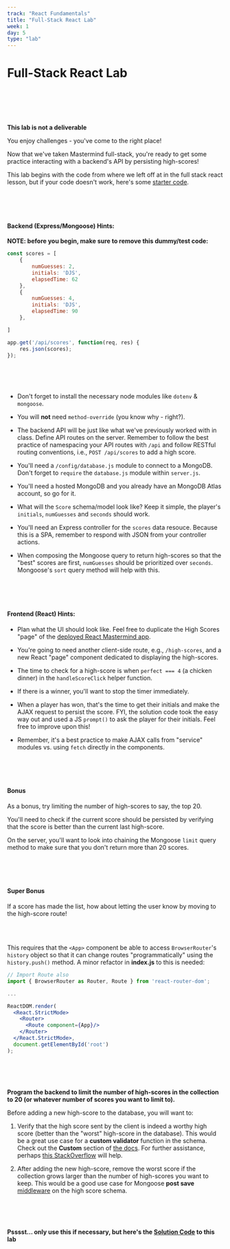 ```yaml
---
track: "React Fundamentals"
title: "Full-Stack React Lab"
week: 1
day: 5
type: "lab"
---
```



# Full-Stack React Lab

<br>
<br>
<br>
<br>


**This lab is not a deliverable**

You enjoy challenges - you've come to the right place!

Now that we've taken Mastermind full-stack, you're ready to get some practice interacting with a backend's API by persisting high-scores!

This lab begins with the code from where we left off at in the full stack react lesson, but if your code doesn't work, here's some <a href="/downloads/react_fundamentals/full-stack-react-lab/full-stack-react-mastermind.zip">starter code</a>.


<br>
<br>
<br>


#### Backend (Express/Mongoose) Hints:

**NOTE: before you begin, make sure to remove this dummy/test code:**

```javascript
const scores = [
    {
        numGuesses: 2,
        initials: 'DJS',
        elapsedTime: 62
    },
    {
        numGuesses: 4,
        initials: 'DJS',
        elapsedTime: 90
    },

]

app.get('/api/scores', function(req, res) {
    res.json(scores);
});
```

<br>
<br>
<br>

- Don't forget to install the necessary node modules like `dotenv` & `mongoose`. 

- You will **not** need `method-override` (you know why - right?).

- The backend API will be just like what we've previously worked with in class.  Define API routes on the server. Remember to follow the best practice of namespacing your API routes with `/api` and follow RESTful routing conventions, i.e., `POST /api/scores` to add a high score.

- You'll need a `/config/database.js` module to connect to a MongoDB. Don't forget to `require` the `database.js` module within `server.js`.  

- You'll need a hosted MongoDB and you already have an MongoDB Atlas account, so go for it.

- What will the `Score` schema/model look like? Keep it simple, the player's `initials`, `numGuesses` and `seconds` should work.

- You'll need an Express controller for the `scores` data resouce. Because this is a SPA, remember to respond with JSON from your controller actions.

- When composing the Mongoose query to return high-scores so that the "best" scores are first, `numGuesses` should be prioritized over `seconds`. Mongoose's `sort` query method will help with this.


<br>
<br>
<br>



#### Frontend (React) Hints:

- Plan what the UI should look like. Feel free to duplicate the High Scores "page" of the [deployed React Mastermind app](https://sei-mastermind.herokuapp.com/).

- You're going to need another client-side route, e.g., `/high-scores`, and a new React "page" component dedicated to displaying the high-scores.

- The time to check for a high-score is when `perfect === 4` (a chicken dinner) in the `handleScoreClick` helper function.

- If there is a winner, you'll want to stop the timer immediately.

- When a player has won, that's the time to get their initials and make the AJAX request to persist the score. FYI, the solution code took the easy way out and used a JS `prompt()` to ask the player for their initials. Feel free to improve upon this!

- Remember, it's a best practice to make AJAX calls from "service" modules vs. using `fetch` directly in the components.

<br>
<br>
<br>




#### Bonus

As a bonus, try limiting the number of high-scores to say, the top 20.

You'll need to check if the current score should be persisted by verifying that the score is better than the current last high-score.

On the server, you'll want to look into chaining the Mongoose `limit` query method to make sure that you don't return more than 20 scores.

<br>
<br>
<br>




#### Super Bonus

If a score has made the list, how about letting the user know by moving to the high-score route! 

<br>
<br>

This requires that the `<App>` component be able to access `BrowserRouter`'s `history` object so that it can change routes "programmatically" using the `history.push()` method. A minor refactor in **index.js** to this is needed:

```jsx
// Import Route also
import { BrowserRouter as Router, Route } from 'react-router-dom';

...

ReactDOM.render(
  <React.StrictMode>
    <Router>
      <Route component={App}/>
    </Router>
  </React.StrictMode>,
  document.getElementById('root')
);
```

<br>
<br>
<br>


**Program the backend to limit the number of high-scores in the collection to 20 (or whatever number of scores you want to limit to).**

Before adding a new high-score to the database, you will want to:

1. Verify that the high score sent by the client is indeed a worthy high score (better than the "worst" high-score in the database). This would be a great use case for a **custom validator** function in the schema.  Check out the **Custom** section of [the docs](https://mongoosejs.com/docs/validation.html). For further assistance, perhaps [this StackOverflow](https://stackoverflow.com/questions/43962430/mongoose-how-to-prevent-mongodb-to-save-duplicate-email-records-in-database) will help.

2. After adding the new high-score, remove the worst score if the collection grows larger than the number of high-scores you want to keep.  This would be a good use case for Mongoose **post save** [middleware](https://mongoosejs.com/docs/middleware.html) on the high score schema.


<br>
<br>
<br>



**Psssst... only use this if necessary, but here's the <a href="/downloads/react_fundamentals/full-stack-react-lab-solution/full-stack-react-mastermind.zip" download>Solution Code</a> to this lab**




